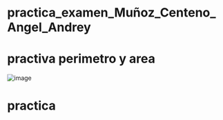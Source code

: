 # practica_examen_Muñoz_Centeno_Angel_Andrey
# practiva perimetro y area
![image](https://github.com/user-attachments/assets/12890de2-3bb9-452b-9b94-8c11c75550d4)
# practica 
